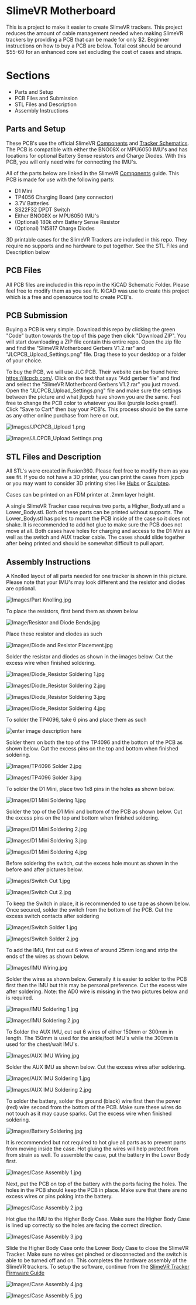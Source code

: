 ﻿# SlimeVR Motherboard

This is a project to make it easier to create SlimeVR trackers. This project reduces the amount of cable management needed when making SlimeVR trackers by providing a PCB that can be made for only $2. Beginner instructions on how to buy a PCB are below. Total cost should be around $55-60 for an enhanced core set excluding the cost of cases and straps.

# Sections

 - Parts and Setup
 - PCB Files and Submission
 - STL Files and Description
 - Assembly Instructions

## Parts and Setup

These PCB's use the official SlimeVR [Components](https://docs.slimevr.dev/diy/components-guide.html) and [Tracker Schematics](https://docs.slimevr.dev/diy/tracker-schematics.html). The PCB is compatible with either the BNO08X or MPU6050 IMU's and has locations for optional Battery Sense resistors and Charge Diodes. With this PCB, you will only need wire for connecting the IMU's. 

All of the parts below are linked in the SlimeVR [Components](https://docs.slimevr.dev/diy/components-guide.html) guide.
This PCB is made for use with the following parts:

 - D1 Mini
 - TP4056 Charging Board (any connector)
 - 3.7V Batteries
 - SS22F32 DPDT Switch
 - Either BNO08X or MPU6050 IMU's
 - (Optional) 180k ohm Battery Sense Resistor
 - (Optional) 1N5817 Charge Diodes

3D printable cases for the SlimeVR Trackers are included in this repo. They require no supports and no hardware to put together. See the STL Files and Description below

## PCB Files

All PCB files are included in this repo in the KiCAD Schematic Folder. Please feel free to modify them as you see fit. KiCAD was use to create this project which is a free and opensource tool to create PCB's. 

## PCB Submission 

Buying a PCB is very simple. Download this repo by clicking the green "Code" button towards the top of this page then click "Download ZIP". You will start downloading a ZIP file contain this entire repo. Open the zip file and find the "SlimeVR Motherboard Gerbers V1.2.rar" and "JLCPCB_Upload_Settings.png" file. Drag these to your desktop or a folder of your choice. 

To buy the PCB, we will use JLC PCB. Their website can be found here: https://jlcpcb.com/. Click on the text that says "Add gerber file" and find and select the "SlimeVR Motherboard Gerbers V1.2.rar" you just moved. Open the "JLCPCB_Upload_Settings.png" file and make sure the settings between the picture and what jlcpcb have shown you are the same. Feel free to change the PCB color to whatever you like (purple looks great!). Click "Save to Cart" then buy your PCB's. This process should be the same as any other online purchase from here on out.

![Images/JPCPCB_Upload 1.png](Images/JLCPCB_Upload%201.png)

![Images/JLCPCB_Upload Settings.png](Images/JPCPCB_Upload%20Settings.png)

## STL Files and Description

All STL's were created in Fusion360. Please feel free to modify them as you see fit. If you do not have a 3D printer, you can print the cases from jcpcb or you may want to consider 3D printing sites like [Hubs](https://www.hubs.com/3d-printing/) or [Sculpteo](https://www.sculpteo.com/en/).

Cases can be printed on an FDM printer at .2mm layer height.

A single SlimeVR Tracker case requires two parts, a Higher_Body.stl and a Lower_Body.stl. Both of these parts can be printed without supports. The Lower_Body.stl has poles to mount the PCB inside of the case so it does not shake. It is recommended to add hot glue to make sure the PCB does not move at all. Both cases have holes for charging and access to the D1 Mini as well as the switch and AUX tracker cable. The cases should slide together after being printed and should be somewhat difficult to pull apart.

## Assembly Instructions
A Knolled layout of all parts needed for one tracker is shown in this picture. Please note that your IMU's may look different and the resistor and diodes are optional.

![Images/Part Knolling.jpg](Images/Part%20Knolling.jpg)

To place the resistors, first bend them as shown below

![Image/Resistor and Diode Bends.jpg](Images/Resistor%20and%20Diode%20Bends.jpg)

Place these resistor and diodes as such

![Images/Diode and Resistor Placement.jpg](Images/Diode%20and%20Resistor%20Placement.jpg)

Solder the resistor and diodes as shown in the images below. Cut the excess wire when finished soldering.

![Images/Diode_Resistor Soldering 1.jpg](Images/Diode_Resistor%20Soldering%201.jpg)

![Images/Diode_Resistor Soldering 2.jpg](Images/Diode_Resistor%20Soldering%202.jpg)

![Images/Diode_Resistor Soldering 3.jpg](Images/Diode_Resistor%20Soldering%203.jpg)

![Images/Diode_Resistor Soldering 4.jpg](Images/Diode_Resistor%20Soldering%204.jpg)

To solder the TP4096, take 6 pins and place them as such

![enter image description here](Images/TP4096%20Solder%201.jpg)

Solder them on both the top of the TP4096 and the bottom of the PCB as shown below. Cut the excess pins on the top and bottom when finished soldering.

![Images/TP4096 Solder 2.jpg](Images/TP4096%20Solder%202.jpg)

![Images/TP4096 Solder 3.jpg](Images/TP4096%20Solder%203.jpg)

To solder the D1 Mini, place two 1x8 pins in the holes as shown below.

![Images/D1 Mini Soldering 1.jpg](Images/D1%20Mini%20Soldering%201.jpg)

Solder the top of the D1 Mini and bottom of the PCB as shown below. Cut the excess pins on the top and bottom when finished soldering.

![Images/D1 Mini Soldering 2.jpg](Images/D1%20Mini%20Soldering%202.jpg)

![Images/D1 Mini Soldering 3.jpg](Images/D1%20Mini%20Soldering%203.jpg)

![Images/D1 Mini Soldering 4.jpg](Images/D1%20Mini%20Soldering%204.jpg)

Before soldering the switch, cut the excess hole mount as shown in the before and after pictures below.

![Images/Switch Cut 1.jpg](Images/Switch%20Cut%201.jpg)

![Images/Switch Cut 2.jpg](Images/Switch%20Cut%202.jpg)

To keep the Switch in place, it is recommended to use tape as shown below. Once secured, solder the switch from the bottom of the PCB. Cut the excess switch contacts after soldering

![Images/Switch Solder 1.jpg](Images/Switch%20Solder%201.jpg)

![Images/Switch Solder 2.jpg](Images/Switch%20Solder%202.jpg)

To add the IMU, first cut out 6 wires of around 25mm long and strip the ends of the wires as shown below.

![Images/IMU Wiring.jpg](Images/IMU%20Wiring.jpg)

Solder the wires as shown below. Generally it is easier to solder to the PCB first then the IMU but this may be personal preference. Cut the excess wire after soldering. Note: the AD0 wire is missing in the two pictures below and is required.

![Images/IMU Soldering 1.jpg](Images/IMU%20Soldering%201.jpg)

![Images/IMU Soldering 2.jpg](Images/IMU%20Soldering%202.jpg)

To Solder the AUX IMU, cut out 6 wires of either 150mm or 300mm in length. The 150mm is used for the ankle/foot IMU's while the 300mm is used for the chest/wait IMU's.

![Images/AUX IMU Wiring.jpg](Images/AUX%20IMU%20Wiring.jpg)

Solder the AUX IMU as shown below. Cut the excess wires after soldering.

![Images/AUX IMU Soldering 1.jpg](Images/AUX%20IMU%20Soldering%201.jpg)

![Images/AUX IMU Soldering 2.jpg](Images/AUX%20IMU%20Soldering%202.jpg)

To solder the battery, solder the ground (black) wire first then the power (red) wire second from the bottom of the PCB. Make sure these wires do not touch as it may cause sparks. Cut the excess wire when finished soldering.

![Images/Battery Soldering.jpg](Images/Battery%20Soldering.jpg)

It is recommended but not required to hot glue all parts as to prevent parts from moving inside the case. Hot gluing the wires will help protect from from strain as well. To assemble the case, put the battery in the Lower Body first.

![Images/Case Assembly 1.jpg](Images/Case%20Assembly%201.jpg)

Next, put the PCB on top of the battery with the ports facing the holes. The holes in the PCB should keep the PCB in place. Make sure that there are no excess wires or pins poking into the battery.

![Images/Case Assembly 2.jpg](Images/Case%20Assembly%202.jpg)

Hot glue the IMU to the Higher Body Case. Make sure the Higher Body Case is lined up correctly so the holes are facing the correct direction. 

![Images/Case Assembly 3.jpg](Images/Case%20Assembly%203.jpg)

Slide the Higher Body Case onto the Lower Body Case to close the SlimeVR Tracker. Make sure no wires get pinched or disconnected and the switch is able to be turned off and on. This completes the hardware assembly of the SlimeVR trackers. To setup the software, continue from the [SlimeVR Tracker Firmware Guide](https://docs.slimevr.dev/firmware/updating-firmware.html)

![Images/Case Assembly 4.jpg](Images/Case%20Assembly%204.jpg)

![Images/Case Assembly 5.jpg](Images/Case%20Assembly%205.jpg)


